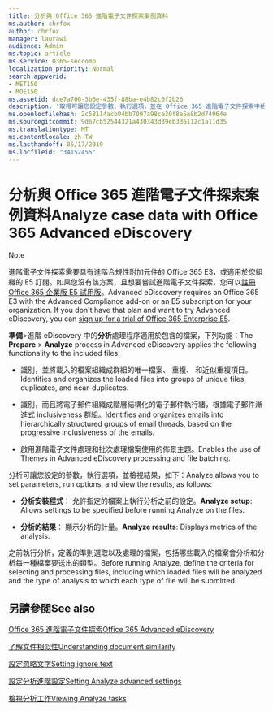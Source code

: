 ```yaml
---
title: 分析與 Office 365 進階電子文件探索案例資料
ms.author: chrfox
author: chrfox
manager: laurawi
audience: Admin
ms.topic: article
ms.service: O365-seccomp
localization_priority: Normal
search.appverid:
- MET150
- MOE150
ms.assetid: dce7a700-3b6e-435f-88ba-e4b82c0f2b26
description: '取得可讓您設定參數，執行選項，並在 Office 365 進階電子文件探索中檢視結果，分析處理程序的概觀。 '
ms.openlocfilehash: 2c58114acb04bb7097a98ce30f8a5a8b2d74064e
ms.sourcegitcommit: 9d67cb52544321a430343d39eb336112c1a11d35
ms.translationtype: MT
ms.contentlocale: zh-TW
ms.lasthandoff: 05/17/2019
ms.locfileid: "34152455"
---
```

# <a name="analyze-case-data-with-office-365-advanced-ediscovery"></a><span data-ttu-id="ca415-103">分析與 Office 365 進階電子文件探索案例資料</span><span class="sxs-lookup"><span data-stu-id="ca415-103">Analyze case data with Office 365 Advanced eDiscovery</span></span>

> [!NOTE]
> <span data-ttu-id="ca415-p101">進階電子文件探索需要具有進階合規性附加元件的 Office 365 E3，或適用於您組織的 E5 訂閱。如果您沒有該方案，且想要嘗試進階電子文件探索，您可以[註冊 Office 365 企業版 E5 試用版](https://go.microsoft.com/fwlink/p/?LinkID=698279)。</span><span class="sxs-lookup"><span data-stu-id="ca415-p101">Advanced eDiscovery requires an Office 365 E3 with the Advanced Compliance add-on or an E5 subscription for your organization. If you don't have that plan and want to try Advanced eDiscovery, you can [sign up for a trial of Office 365 Enterprise E5](https://go.microsoft.com/fwlink/p/?LinkID=698279).</span></span> 
  
<span data-ttu-id="ca415-106">**準備**\>進階 eDiscovery 中的**分析**處理程序適用於包含的檔案，下列功能：</span><span class="sxs-lookup"><span data-stu-id="ca415-106">The **Prepare** \> **Analyze** process in Advanced eDiscovery applies the following functionality to the included files:</span></span> 
  
- <span data-ttu-id="ca415-107">識別，並將載入的檔案組織成群組的唯一檔案、 重複、 和近似重複項目。</span><span class="sxs-lookup"><span data-stu-id="ca415-107">Identifies and organizes the loaded files into groups of unique files, duplicates, and near-duplicates.</span></span>
    
- <span data-ttu-id="ca415-108">識別，而且將電子郵件組織成階層結構化的電子郵件執行緒，根據電子郵件漸進式 inclusiveness 群組。</span><span class="sxs-lookup"><span data-stu-id="ca415-108">Identifies and organizes emails into hierarchically structured groups of email threads, based on the progressive inclusiveness of the emails.</span></span>
    
- <span data-ttu-id="ca415-109">啟用進階電子文件處理和批次處理檔案使用的佈景主題。</span><span class="sxs-lookup"><span data-stu-id="ca415-109">Enables the use of Themes in Advanced eDiscovery processing and file batching.</span></span>
    
 <span data-ttu-id="ca415-110">分析可讓您設定的參數，執行選項，並檢視結果，如下：</span><span class="sxs-lookup"><span data-stu-id="ca415-110">Analyze allows you to set parameters, run options, and view the results, as follows:</span></span> 
  
- <span data-ttu-id="ca415-111">**分析安裝程式**： 允許指定的檔案上執行分析之前的設定。</span><span class="sxs-lookup"><span data-stu-id="ca415-111">**Analyze setup**: Allows settings to be specified before running Analyze on the files.</span></span>
    
- <span data-ttu-id="ca415-112">**分析的結果**： 顯示分析的計量。</span><span class="sxs-lookup"><span data-stu-id="ca415-112">**Analyze results**: Displays metrics of the analysis.</span></span> 
    
<span data-ttu-id="ca415-113">之前執行分析，定義的準則選取以及處理的檔案，包括哪些載入的檔案會分析和分析每一種檔案要送出的類型。</span><span class="sxs-lookup"><span data-stu-id="ca415-113">Before running Analyze, define the criteria for selecting and processing files, including which loaded files will be analyzed and the type of analysis to which each type of file will be submitted.</span></span> 
  
## <a name="see-also"></a><span data-ttu-id="ca415-114">另請參閱</span><span class="sxs-lookup"><span data-stu-id="ca415-114">See also</span></span>

[<span data-ttu-id="ca415-115">Office 365 進階電子文件探索</span><span class="sxs-lookup"><span data-stu-id="ca415-115">Office 365 Advanced eDiscovery</span></span>](office-365-advanced-ediscovery.md)
  
[<span data-ttu-id="ca415-116">了解文件相似性</span><span class="sxs-lookup"><span data-stu-id="ca415-116">Understanding document similarity</span></span>](understand-document-similarity-in-advanced-ediscovery.md)
  
[<span data-ttu-id="ca415-117">設定忽略文字</span><span class="sxs-lookup"><span data-stu-id="ca415-117">Setting ignore text</span></span>](set-ignore-text-in-advanced-ediscovery.md)
  
[<span data-ttu-id="ca415-118">設定分析進階設定</span><span class="sxs-lookup"><span data-stu-id="ca415-118">Setting Analyze advanced settings</span></span>](set-analyze-advanced-settings-in-advanced-ediscovery.md)
  
[<span data-ttu-id="ca415-119">檢視分析工作</span><span class="sxs-lookup"><span data-stu-id="ca415-119">Viewing Analyze tasks</span></span>](view-analyze-results-in-advanced-ediscovery.md)

